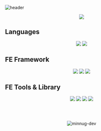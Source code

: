 ![header](https://capsule-render.vercel.app/api?type=waving&color=0:F9C1AF,100:F9C1AF&width=1500&height=240&section=header&text=Hello%20World👋%20I'm%20Minjoo!&fontSize=50&fontColor=ffffff )  

<p align='center'>
    <img src="https://capsule-render.vercel.app/api?type=waving&color=FBB8A8&height=300&section=header&text=Hello%20World👋%20I'm%20Minjoo!&fontSize=50&fontColor=ffffff&animation=fadeIn&fontAlignY=38&desc=Junior%20Front-end%20Developer&descAlignY=52&descAlign=72"/>
</p>

## Languages 
<p align="center">
 <img src="https://img.shields.io/badge/JavaScript-F7DF1E?style=flat-square&logo=javascript&logoColor=black"/>
 <img src="https://img.shields.io/badge/Typescript-3178C6?style=flat-square&logo=Typescript&logoColor=white"/>
</p>

## FE Framework
<p align="center">
 <img src="https://img.shields.io/badge/React-61DAFB?style=flat-square&logo=React&logoColor=black"/>
<img src="https://img.shields.io/badge/Next.js-000000?style=flat-square&logo=Next.js&logoColor=white"/>
  <img src="https://img.shields.io/badge/Vue.js-4FC08D?style=flat-square&logo=Vue.js&logoColor=white"/>

</p>

## FE Tools &#38; Library
<p align="center">
  <img src="https://img.shields.io/badge/HTML5-E34F26?style=flat-square&logo=html5&logoColor=white"/>
  <img src="https://img.shields.io/badge/CSS3-1572B6?style=flat-square&logo=css3&logoColor=white"/>
  <img src="https://img.shields.io/badge/SASS-CC6699?style=flat-square&logo=Sass&logoColor=white"/>
  <img src="https://img.shields.io/badge/styled components-DB7093?style=flat-square&logo=styled-components&logoColor=white"/>
</p>

<br/><br/>

<p align="center">
<img
  src="https://github-readme-stats.vercel.app/api/top-langs?username=minnug-dev&show_icons=true&locale=en&layout=compact"
  alt="minnug-dev"
/>
</p>
